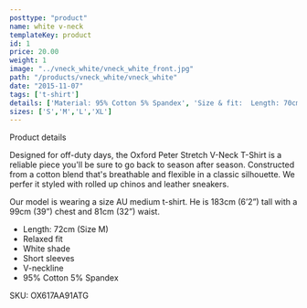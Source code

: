 ```yaml
---
posttype: "product"
name: white v-neck
templateKey: product
id: 1
price: 20.00
weight: 1
image: "../vneck_white/vneck_white_front.jpg"
path: "/products/vneck_white/vneck_white"
date: "2015-11-07"
tags: ['t-shirt']
details: ['Material: 95% Cotton 5% Spandex', 'Size & fit:  Length: 70cm','Care Dissolve detergent completely before immersing. Gentle machine wash in cold water. Do not bleach and do not tumble dry. Spot clean. Drip dry. Warm steam iron']
sizes: ['S','M','L','XL']
---
```


<!-- ![alt text](/products/black_100_polo/black_100_polo.jpg) -->





Product details

Designed for off-duty days, the Oxford Peter Stretch V-Neck T-Shirt is a reliable piece you'll be sure to go back to season after season. Constructed from a cotton blend that's breathable and flexible in a classic silhouette. We perfer it styled with rolled up chinos and leather sneakers.

Our model is wearing a size AU medium t-shirt. He is 183cm (6’2”) tall with a 99cm (39”) chest and 81cm (32”) waist.

- Length: 72cm (Size M)
- Relaxed fit
- White shade
- Short sleeves
- V-neckline
- 95% Cotton 5% Spandex

SKU: OX617AA91ATG



